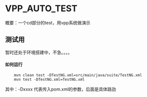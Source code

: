 # VPP_AUTO_TEST
概要：一个cd部分的test，用vpp系统做演示

## 测试用
暂时还处于环境搭建中，不急。。。。


#### 如何运行

```
    mvn clean test -DTestNG.xml=src/main/java/suite/TestNG.xml 
    mvn test -DTestNG.xml=TestNG.xml
```

其中：-Dxxxx 代表传入pom.xml的参数，后面是具体路劲
